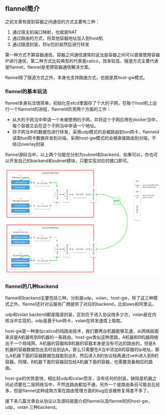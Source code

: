 ## flannel简介
之前文章有提到容器之间通信的方式主要有三种：

1. 通过宿主机端口映射，也就是NAT
2. 通过路由的方式，将其他容器地址加入到host机
3. 通过隧道封装，将ip包封装然后进行转发

第一种方式不算容器通信，容器之间通信通常的说法是容器之间可以直接使用容器IP进行通信，第二种方式比较典型的代表是calico，效率较高，隧道方式主要代表是flannel，flannel是老牌容器通信解决方案。

flannel除了隧道方式之外，本身也支持路由方式，也就是其host-gw模式。

### flannel的基本玩法
flannel本身玩法很简单，初始化在etcd里面存了个大的子网，在每个host机上运行一个flanneld的进程，flanneld负责两个方面的工作：

- 从大的子网当中申请一个未被使用的子网，并将这个子网应用在docker当中，每个容器又会在这个子网当中申请一个地址。
- 将子网当中的数据包进行转发，采用udp模式的会被路由到tun网卡，flanneld读取tun网卡数据并发到对端，采用host-gw模式的会被直接路由到对端，不经过overlay封装

flannel源码当中，以上两个功能在分别为subnet和backend，如果可以，你也可以开发自己的backend和subnet模块，只要实现对应的接口即可。

![flannel](images/packet-01.png)

### flannel的几种backend
flannel的backend主要包括三种，分别是udp，vxlan，host-gw，除了这三种模式之外，flannel还针对云服务厂商提供了对应的backend，比如aws和阿里云。

udp和vxlan backend都是隧道封装，区别在于进入协议栈多少次，vxlan是在内核当中实现的，udp是基于tun网卡，vxlan在转发速度上取胜。

host-gw是一种类似calico的纯路由技术，我们要两台机器能够互通，从网络层面来说是A机器有到B机器的一条路由。host-gw类似这种思路，A机器和B机器网络出于一个局域网，A机器的容器和B机器的容器本身是没有可达的路由的，但是A机器的容器数据包出去时会到达A，那么只需要在A当中添加B的容器的ip地址，那么A机器下面的容器数据包就能到达B，然后进入B的协议栈再通过veth进入到B的容器。同理，B机器下面的容器回包给A机器下面的容器，也需要具备相应的路由。

host-gw的优势是快，相比较udp和vxlan而言，没有任何的封装，缺陷是机器之间必须要在二层网络当中，不然连路由都加不通，另外一个是路由条目可能会比较多，但是flannel这种成熟方案在路由管理方面的bug应该被修复得差不多了。

接下来几篇文章会从协议以及源码层面介绍flannel以及flannel的的host-gw，udp，vxlan 三种backend。